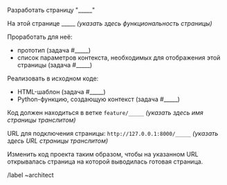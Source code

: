 Разработать страницу "_____"

На этой странице _____ *(указать здесь функциональность страницы)*

Проработать для неё:
- прототип (задача #_____)
- список параметров контекста, необходимых для отображения этой страницы (задача #_____)

Реализовать в исходном коде:
- HTML-шаблон (задача #_____)
- Python-функцию, создающую контекст (задача #_____)

Код должен находиться в ветке `feature/_____` *(указать здесь имя страницы транслитом)*

URL для подключения страницы: `http://127.0.0.1:8000/_____` *(указать здесь URL страницы транслитом)*

Изменить код проекта таким образом, чтобы на указанном URL открывалась страница на которой выводилась готовая страница.

/label ~architect
